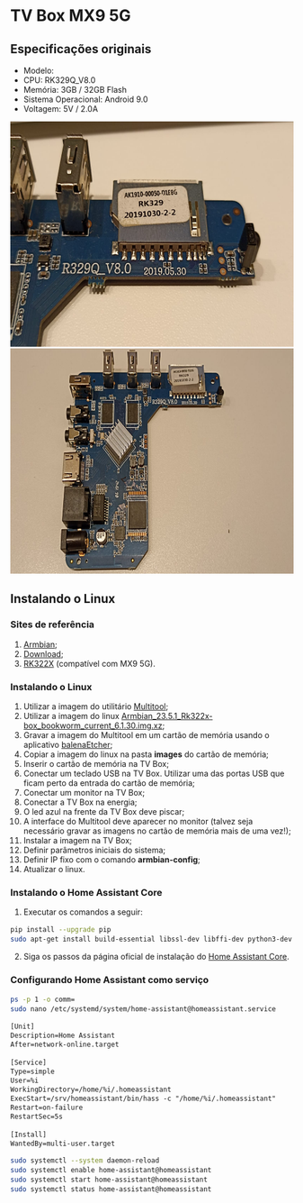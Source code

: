 # TV Box MX9 5G

## Especificações originais

- Modelo: 
- CPU: RK329Q_V8.0
- Memória: 3GB / 32GB Flash
- Sistema Operacional: Android 9.0
- Voltagem: 5V / 2.0A

<img src="./motherboard-1.jpg" height="400">

<img src="./motherboard-2.jpg" height="400">

## Instalando o Linux

### Sites de referência

1. [Armbian](https://www.armbian.com/);
2. [Download](https://www.armbian.com/download/?device_support=Supported);
3. [RK322X](https://forum.armbian.com/topic/12656-csc-armbian-for-rk322x-tv-boxes/) (compatível com MX9 5G).

### Instalando o Linux

1. Utilizar a imagem do utilitário [Multitool](https://www.dropbox.com/scl/fi/5hobx8t6v74uqrkcdd0mw/multitool.img.xz?rlkey=5iv2n239cdiqk03i8zbbifyi3&dl=0);
2. Utilizar a imagem do linux [Armbian_23.5.1_Rk322x-box_bookworm_current_6.1.30.img.xz](https://www.dropbox.com/scl/fi/ki1av7pwmq5rxkkkpa3y0/Armbian_23.5.1_Rk322x-box_bookworm_current_6.1.30.img.xz?rlkey=v94hdqhp9z0ftwwpkuln0vjzb&dl=0);
3. Gravar a imagem do Multitool em um cartão de memória usando o aplicativo [balenaEtcher](https://www.dropbox.com/s/airlf91bq0633wb/balenaEtcher-Setup-1.7.9.zip?dl=0);
4. Copiar a imagem do linux na pasta **images** do cartão de memória;
5. Inserir o cartão de memória na TV Box;
6. Conectar um teclado USB na TV Box. Utilizar uma das portas USB que ficam perto da entrada do cartão de memória;
7. Conectar um monitor na TV Box;
8. Conectar a TV Box na energia;
9. O led azul na frente da TV Box deve piscar;
10. A interface do Multitool deve aparecer no monitor (talvez seja necessário gravar as imagens no cartão de memória mais de uma vez!);
11. Instalar a imagem na TV Box;
12. Definir parâmetros iniciais do sistema;
13. Definir IP fixo com o comando **armbian-config**;
14. Atualizar o linux.

### Instalando o Home Assistant Core

1. Executar os comandos a seguir:
```bash
pip install --upgrade pip
sudo apt-get install build-essential libssl-dev libffi-dev python3-dev cargo pkg-config
```

2. Siga os passos da página oficial de instalação do [Home Assistant Core](https://www.home-assistant.io/installation/linux#install-home-assistant-core).

### Configurando Home Assistant como serviço

```bash
ps -p 1 -o comm=
sudo nano /etc/systemd/system/home-assistant@homeassistant.service
```
```
[Unit]
Description=Home Assistant
After=network-online.target

[Service]
Type=simple
User=%i
WorkingDirectory=/home/%i/.homeassistant
ExecStart=/srv/homeassistant/bin/hass -c "/home/%i/.homeassistant"
Restart=on-failure
RestartSec=5s

[Install]
WantedBy=multi-user.target
```
```bash
sudo systemctl --system daemon-reload
sudo systemctl enable home-assistant@homeassistant
sudo systemctl start home-assistant@homeassistant
sudo systemctl status home-assistant@homeassistant
```